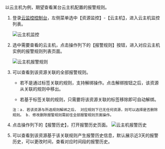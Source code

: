 以云主机为例，期望查看某台云主机配置的报警规则。

1. 登录[云监控控制台](https://cms-console.jdcloud.com/overview)，左侧菜单选中【资源监控】-【云主机】，进入云主机监控列表。  

   ![云主机监控](../../../../../image/Cloud-Monitor/1-zylb.png)  

2. 选中需要查看的云主机，点击操作列下的【报警规则】按钮，进入对应云主机实例的报警规则列表页面。  

   ![云主机报警规则](../../../../../image/Cloud-Monitor/1-zylb-gz.png)

3. 可以查看到该资源关联的全部报警规则。

   - 若不是通过标签关联的规则，支持解绑操作。点击解绑按钮之后，该资源从关联的规则中移出。

   -  若基于标签关联的规则，只需要将该资源关联的标签移除即可自动解绑。  

     ```
     注：a. 若该资源与所选规则解绑之后， 对应规则下已无任何资源，则可以选择是否删除规则。 b. 修改删除报警规则需前往全部报警规则页面操作。
     ```

4. 点击操作列下的【报警历史】，打开报警历史页面。
   ![云主机报警历史](../../../../../image/Cloud-Monitor/1-zylb-gz-bj.png)  

5. 可以查看到该资源基于该关联规则产生报警历史信息，默认展示近3天的报警历史，可以更改时间，查看对应时间段的报警历史。




